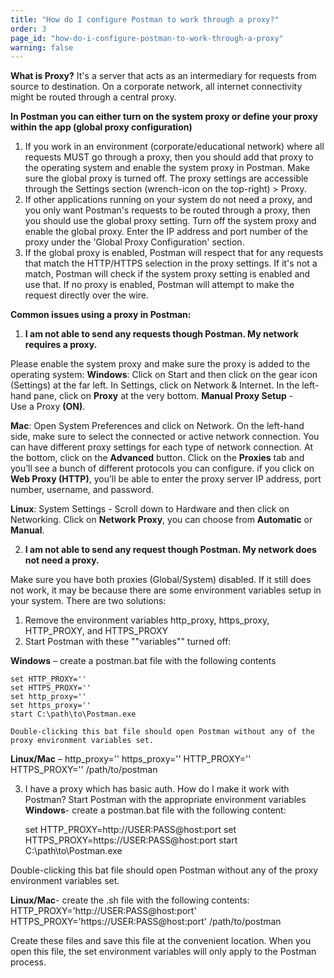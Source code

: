 ```yaml
---
title: "How do I configure Postman to work through a proxy?"
order: 3
page_id: "how-do-i-configure-postman-to-work-through-a-proxy"
warning: false
---
```


**What is Proxy?**
It's a server that acts as an intermediary for requests from source to destination. On a corporate network, all internet connectivity might be routed through a central proxy.


**In Postman you can either turn on the system proxy or define your proxy within the app (global proxy configuration)**

1. If you work in an environment (corporate/educational network) where all requests MUST go through a proxy, then you should add that proxy to the operating system and enable the system proxy in Postman. Make sure the global proxy is turned off. The proxy settings are accessible through the Settings section (wrench-icon on the top-right) > Proxy.
2. If other applications running on your system do not need a proxy, and you only want Postman's requests to be routed through a proxy, then you should use the global proxy setting. Turn off the system proxy and enable the global proxy. Enter the IP address and port number of the proxy under the 'Global Proxy Configuration' section.
3. If the global proxy is enabled, Postman will respect that for any requests that match the HTTP/HTTPS selection in the proxy settings. If it's not a match, Postman will check if the system proxy setting is enabled and use that. If no proxy is enabled, Postman will attempt to make the request directly over the wire.

**Common issues using a proxy in Postman:**
1. **I am not able to send any requests though Postman. My network requires a proxy.**

Please enable the system proxy and make sure the proxy is added to the operating system:
**Windows**: Click on Start and then click on the gear icon (Settings) at the far left. In Settings, click on Network & Internet. In the left-hand pane, click on **Proxy** at the very bottom. **Manual Proxy Setup** -  
Use a Proxy **(ON)**.

**Mac**: Open System Preferences and click on Network. On the left-hand side, make sure to select the connected or active network connection. You can have different proxy settings for each type of network connection. At the bottom, click on the **Advanced** button. Click on the **Proxies** tab and you’ll see a bunch of different protocols you can configure. if you click on **Web Proxy (HTTP)**, you’ll be able to enter the proxy server IP address, port number, username, and password.

**Linux**: System Settings - Scroll down to Hardware and then click on Networking. Click on **Network Proxy**, you can choose from **Automatic** or **Manual**.                                                                

2. **I am not able to send any request though Postman. My network does not need a proxy.**

Make sure you have both proxies (Global/System) disabled. If it still does not work, it may be because there are some environment variables setup in your system. There are two solutions:

1. Remove the environment variables http_proxy, https_proxy, HTTP_PROXY, and HTTPS_PROXY
2. Start Postman with these ""variables"" turned off:


**Windows** –  create a postman.bat file with the following contents

    set HTTP_PROXY=''
    set HTTPS_PROXY=''
    set http_proxy=''
    set https_proxy=''
    start C:\path\to\Postman.exe

    Double-clicking this bat file should open Postman without any of the proxy environment variables set.


**Linux/Mac** – http_proxy='' https_proxy='' HTTP_PROXY='' HTTPS_PROXY='' /path/to/postman


3. I have a proxy which has basic auth. How do I make it work with Postman?
Start Postman with the appropriate environment variables
**Windows**- create a postman.bat file with the following content:

    set HTTP_PROXY=http://USER:PASS@host:port
    set HTTPS_PROXY=https://USER:PASS@host:port
    start C:\path\to\Postman.exe

Double-clicking this bat file should open Postman without any of the proxy environment variables set.

**Linux/Mac**- create the .sh file with the following contents:
    HTTP_PROXY='http://USER:PASS@host:port'
    HTTPS_PROXY='https://USER:PASS@host:port' /path/to/postman

Create these files and save this file at the convenient location. When you open this file, the set environment variables will only apply to the Postman process.
